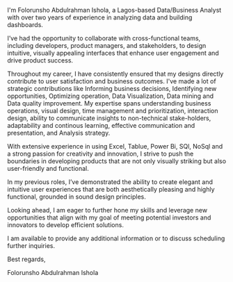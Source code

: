 I'm Folorunsho Abdulrahman Ishola, a Lagos-based Data/Business Analyst with over two years of experience in analyzing data and building dashboards.

I’ve had the opportunity to collaborate with cross-functional teams, including developers, product managers, and stakeholders, to design intuitive, visually appealing interfaces that enhance user engagement and drive product success.

Throughout my career, I have consistently ensured that my designs directly contribute to user satisfaction and business outcomes. I've made a lot of strategic contributions like Informing business decisions, Identifying new opportunities, Optimizing operation, Data Visualization, Data mining and Data quality improvement. My expertise spans understanding business operations, visual design, time management and prioritization, interaction design, ability to communicate insights to non-technical stake-holders, adaptability and continous learning, effective communication and presentation, and Analysis strategy.

With extensive experience in using Excel, Tablue, Power Bi, SQl, NoSql and a strong passion for creativity and innovation, I strive to push the boundaries in developing products that are not only visually striking but also user-friendly and functional.

In my previous roles, I’ve demonstrated the ability to create elegant and intuitive user experiences that are both aesthetically pleasing and highly functional, grounded in sound design principles.

Looking ahead, I am eager to further hone my skills and leverage new opportunities that align with my goal of meeting potential investors and innovators to develop efficient solutions.

I am available to provide any additional information or to discuss scheduling further inquiries.

Best regards,


Folorunsho Abdulrahman Ishola
